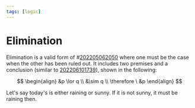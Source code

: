 ```yaml
---
tags: [logic]
---
```


# Elimination

Elimination is a valid form of #[202205062050](202205062050.md) where one must be the case when the other has been ruled out. It includes two premises and a conclusion (similar to [202206101739](202206101739.md)), shown in the following:

$$
\begin{align}
&p \lor q \\
&\sim q \\
\therefore \ &p
\end{align}
$$

Let's say today's is either raining or sunny. If it is not sunny, it must be raining then.